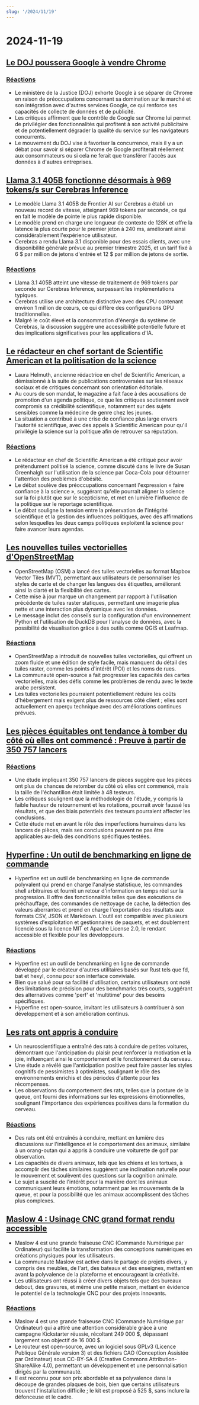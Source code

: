 ```yaml
---
slug: '/2024/11/19'
---
```


# 2024-11-19

## [Le DOJ poussera Google à vendre Chrome](https://www.bloomberg.com/news/articles/2024-11-18/doj-will-push-google-to-sell-off-chrome-to-break-search-monopoly)

### [Réactions](https://news.ycombinator.com/item?id=42177767)

- Le ministère de la Justice (DOJ) exhorte Google à se séparer de Chrome en raison de préoccupations concernant sa domination sur le marché et son intégration avec d'autres services Google, ce qui renforce ses capacités de collecte de données et de publicité.
- Les critiques affirment que le contrôle de Google sur Chrome lui permet de privilégier des fonctionnalités qui profitent à son activité publicitaire et de potentiellement dégrader la qualité du service sur les navigateurs concurrents.
- Le mouvement du DOJ vise à favoriser la concurrence, mais il y a un débat pour savoir si séparer Chrome de Google profiterait réellement aux consommateurs ou si cela ne ferait que transférer l'accès aux données à d'autres entreprises.

## [Llama 3.1 405B fonctionne désormais à 969 tokens/s sur Cerebras Inference](https://cerebras.ai/blog/llama-405b-inference)

- Le modèle Llama 3.1 405B de Frontier AI sur Cerebras a établi un nouveau record de vitesse, atteignant 969 tokens par seconde, ce qui en fait le modèle de pointe le plus rapide disponible.
- Le modèle prend en charge une longueur de contexte de 128K et offre la latence la plus courte pour le premier jeton à 240 ms, améliorant ainsi considérablement l'expérience utilisateur.
- Cerebras a rendu Llama 3.1 disponible pour des essais clients, avec une disponibilité générale prévue au premier trimestre 2025, et un tarif fixé à 6 $ par million de jetons d'entrée et 12 $ par million de jetons de sortie.

### [Réactions](https://news.ycombinator.com/item?id=42178761)

- Llama 3.1 405B atteint une vitesse de traitement de 969 tokens par seconde sur Cerebras Inference, surpassant les implémentations typiques.
- Cerebras utilise une architecture distinctive avec des CPU contenant environ 1 million de cœurs, ce qui diffère des configurations GPU traditionnelles.
- Malgré le coût élevé et la consommation d'énergie du système de Cerebras, la discussion suggère une accessibilité potentielle future et des implications significatives pour les applications d'IA.

## [Le rédacteur en chef sortant de Scientific American et la politisation de la science](https://reason.com/2024/11/18/how-scientific-americans-departing-editor-helped-degrade-science/)

- Laura Helmuth, ancienne rédactrice en chef de Scientific American, a démissionné à la suite de publications controversées sur les réseaux sociaux et de critiques concernant son orientation éditoriale.
- Au cours de son mandat, le magazine a fait face à des accusations de promotion d'un agenda politique, ce que les critiques soutiennent avoir compromis sa crédibilité scientifique, notamment sur des sujets sensibles comme la médecine de genre chez les jeunes.
- La situation a contribué à une crise de confiance plus large envers l'autorité scientifique, avec des appels à Scientific American pour qu'il privilégie la science sur la politique afin de retrouver sa réputation.

### [Réactions](https://news.ycombinator.com/item?id=42177619)

- Le rédacteur en chef de Scientific American a été critiqué pour avoir prétendument politisé la science, comme discuté dans le livre de Susan Greenhalgh sur l'utilisation de la science par Coca-Cola pour détourner l'attention des problèmes d'obésité.
- Le débat soulève des préoccupations concernant l'expression « faire confiance à la science », suggérant qu'elle pourrait aligner la science sur la foi plutôt que sur le scepticisme, et met en lumière l'influence de la politique sur le reportage scientifique.
- Le débat souligne la tension entre la préservation de l'intégrité scientifique et la gestion des influences politiques, avec des affirmations selon lesquelles les deux camps politiques exploitent la science pour faire avancer leurs agendas.

## [Les nouvelles tuiles vectorielles d'OpenStreetMap](https://tech.marksblogg.com/osm-mvt-vector-tiles.html)

- OpenStreetMap (OSM) a lancé des tuiles vectorielles au format Mapbox Vector Tiles (MVT), permettant aux utilisateurs de personnaliser les styles de carte et de changer les langues des étiquettes, améliorant ainsi la clarté et la flexibilité des cartes.
- Cette mise à jour marque un changement par rapport à l'utilisation précédente de tuiles raster statiques, permettant une imagerie plus nette et une interaction plus dynamique avec les données.
- Le message inclut des conseils sur la configuration d'un environnement Python et l'utilisation de DuckDB pour l'analyse de données, avec la possibilité de visualisation grâce à des outils comme QGIS et Leafmap.

### [Réactions](https://news.ycombinator.com/item?id=42182519)

- OpenStreetMap a introduit de nouvelles tuiles vectorielles, qui offrent un zoom fluide et une édition de style facile, mais manquent du détail des tuiles raster, comme les points d'intérêt (POI) et les noms de rues.
- La communauté open-source a fait progresser les capacités des cartes vectorielles, mais des défis comme les problèmes de rendu avec le texte arabe persistent.
- Les tuiles vectorielles pourraient potentiellement réduire les coûts d'hébergement mais exigent plus de ressources côté client ; elles sont actuellement en aperçu technique avec des améliorations continues prévues.

## [Les pièces équitables ont tendance à tomber du côté où elles ont commencé : Preuve à partir de 350 757 lancers](https://www.researchgate.net/publication/374700857_Fair_coins_tend_to_land_on_the_same_side_they_started_Evidence_from_350757_flips)

### [Réactions](https://news.ycombinator.com/item?id=42181345)

- Une étude impliquant 350 757 lancers de pièces suggère que les pièces ont plus de chances de retomber du côté où elles ont commencé, mais la taille de l'échantillon était limitée à 48 testeurs.
- Les critiques soulignent que la méthodologie de l'étude, y compris la faible hauteur de retournement et les rotations, pourrait avoir faussé les résultats, et que des biais potentiels des testeurs pourraient affecter les conclusions.
- Cette étude met en avant le rôle des imperfections humaines dans les lancers de pièces, mais ses conclusions peuvent ne pas être applicables au-delà des conditions spécifiques testées.

## [Hyperfine : Un outil de benchmarking en ligne de commande](https://github.com/sharkdp/hyperfine)

- Hyperfine est un outil de benchmarking en ligne de commande polyvalent qui prend en charge l'analyse statistique, les commandes shell arbitraires et fournit un retour d'information en temps réel sur la progression. Il offre des fonctionnalités telles que des exécutions de préchauffage, des commandes de nettoyage de cache, la détection des valeurs aberrantes et prend en charge l'exportation des résultats aux formats CSV, JSON et Markdown. L'outil est compatible avec plusieurs systèmes d'exploitation et gestionnaires de paquets, et est doublement licencié sous la licence MIT et Apache License 2.0, le rendant accessible et flexible pour les développeurs.

### [Réactions](https://news.ycombinator.com/item?id=42177462)

- Hyperfine est un outil de benchmarking en ligne de commande développé par le créateur d'autres utilitaires basés sur Rust tels que fd, bat et hexyl, connu pour son interface conviviale.
- Bien que salué pour sa facilité d'utilisation, certains utilisateurs ont noté des limitations de précision pour des benchmarks très courts, suggérant des alternatives comme 'perf' et 'multitime' pour des besoins spécifiques.
- Hyperfine est open-source, invitant les utilisateurs à contribuer à son développement et à son amélioration continus.

## [Les rats ont appris à conduire](https://theconversation.com/im-a-neuroscientist-who-taught-rats-to-drive-their-joy-suggests-how-anticipating-fun-can-enrich-human-life-239029)

- Un neuroscientifique a entraîné des rats à conduire de petites voitures, démontrant que l'anticipation du plaisir peut renforcer la motivation et la joie, influençant ainsi le comportement et le fonctionnement du cerveau.
- Une étude a révélé que l'anticipation positive peut faire passer les styles cognitifs de pessimistes à optimistes, soulignant le rôle des environnements enrichis et des périodes d'attente pour les récompenses.
- Les observations du comportement des rats, telles que la posture de la queue, ont fourni des informations sur les expressions émotionnelles, soulignant l'importance des expériences positives dans la formation du cerveau.

### [Réactions](https://news.ycombinator.com/item?id=42179774)

- Des rats ont été entraînés à conduire, mettant en lumière des discussions sur l'intelligence et le comportement des animaux, similaire à un orang-outan qui a appris à conduire une voiturette de golf par observation.
- Les capacités de divers animaux, tels que les chiens et les tortues, à accomplir des tâches similaires suggèrent une inclination naturelle pour le mouvement et soulèvent des questions sur la cognition animale.
- Le sujet a suscité de l'intérêt pour la manière dont les animaux communiquent leurs émotions, notamment par les mouvements de la queue, et pour la possibilité que les animaux accomplissent des tâches plus complexes.

## [Maslow 4 : Usinage CNC grand format rendu accessible](https://www.maslowcnc.com)

- Maslow 4 est une grande fraiseuse CNC (Commande Numérique par Ordinateur) qui facilite la transformation des conceptions numériques en créations physiques pour les utilisateurs.
- La communauté Maslow est active dans le partage de projets divers, y compris des meubles, de l'art, des bateaux et des enseignes, mettant en avant la polyvalence de la plateforme et encourageant la créativité.
- Les utilisateurs ont réussi à créer divers objets tels que des bureaux debout, des gravures, et même une petite maison, mettant en évidence le potentiel de la technologie CNC pour des projets innovants.

### [Réactions](https://news.ycombinator.com/item?id=42179467)

- Maslow 4 est une grande fraiseuse CNC (Commande Numérique par Ordinateur) qui a attiré une attention considérable grâce à une campagne Kickstarter réussie, récoltant 249 000 $, dépassant largement son objectif de 16 000 $.
- Le routeur est open-source, avec un logiciel sous GPLv3 (Licence Publique Générale version 3) et des fichiers CAO (Conception Assistée par Ordinateur) sous CC-BY-SA 4 (Creative Commons Attribution-ShareAlike 4.0), permettant un développement et une personnalisation dirigés par la communauté.
- Il est reconnu pour son prix abordable et sa polyvalence dans la découpe de grandes plaques de bois, bien que certains utilisateurs trouvent l'installation difficile ; le kit est proposé à 525 $, sans inclure la défonceuse et le cadre.

<head>
  <meta property="og:title" content="Le DOJ poussera Google à vendre Chrome" />
  <meta property="og:type" content="website" />
  <meta property="og:image" content="https://og.cho.sh/api/og/?title=Le%20DOJ%20poussera%20Google%20%C3%A0%20vendre%20Chrome&subheading=mardi%2019%20novembre%202024%3A%20R%C3%A9sum%C3%A9%20de%20Hacker%20News" />
</head>
